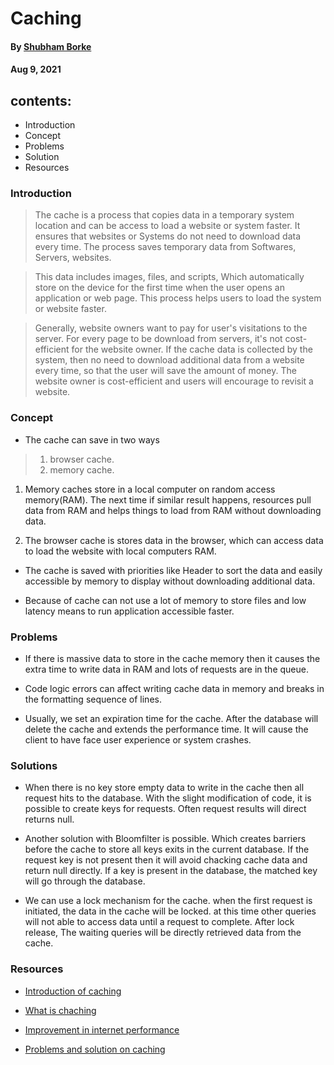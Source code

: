 # Caching

#### By  [Shubham Borke](https://github.com/shubhamborke7778)

#### Aug 9, 2021

## contents:

* Introduction
* Concept
* Problems
* Solution
* Resources

### Introduction
>The cache is a process that copies data in a temporary system location and can be access to load a website or system faster. It ensures that websites or Systems do not need to download data every time. The process saves temporary data from Softwares, Servers, websites.

>This data includes images, files, and scripts, Which automatically store on the device for the first time when the user opens an application or web page. This process helps users to load the system or website faster.

>Generally, website owners want to pay for user's visitations to the server. For every page to be download from servers, it's not cost-efficient for the website owner. If the cache data is collected by the system, then no need to download additional data from a website every time, so that the user will save the amount of money. The website owner is cost-efficient and users will encourage to revisit a website.

### Concept

* The cache can save in two ways 
>
>1. browser cache.
>2. memory cache.

1. Memory caches store in a local computer on random access memory(RAM). The next time if similar result happens, resources pull data from RAM and helps things to load from RAM without downloading data.

2. The browser cache is stores data in the browser, which can access data to load the website with local computers RAM.

* The cache is saved with priorities like Header to sort the data and easily accessible by memory to display without downloading additional data.

* Because of cache can not use a lot of memory to store files and low latency means to run application accessible faster.

### Problems

* If there is massive data to store in the cache memory then it causes the extra time to write data in RAM and lots of requests are in the queue.

* Code logic errors can affect writing cache data in memory and breaks in the formatting sequence of lines.

* Usually, we set an expiration time for the cache. After the database will delete the cache and extends the performance time. It will cause the client to have face user experience or system crashes.


### Solutions

* When there is no key store empty data to write in the cache then all request hits to the database. With the slight modification of code, it is possible to create keys for requests. Often request results will direct returns null. 

* Another solution with Bloomfilter is possible. Which creates barriers before the cache to store all keys exits in the current database. If the request key is not present then it will avoid chacking cache data and return null directly. If a key is present in the database, the matched key will go through the database. 

* We can use a lock mechanism for the cache. when the first request is initiated, the data in the cache will be locked. at this time other queries will not able to access data until a request to complete. After lock release, The waiting queries will be directly retrieved data from the cache.

### Resources

* [Introduction of caching](https://en.wikipedia.org/wiki/Cache_(computing)) 

* [What is chaching](https://www.fortinet.com/resources/cyberglossary/what-is-caching)

* [Improvement in internet performance](https://www.3pillarglobal.com/insights/blog-posts/how-web-caching-improves-internet-performance/)

* [Problems and solution on caching](https://medium.com/@mena.meseha/3-major-problems-and-solutions-in-the-cache-world-155ecae41d4f)